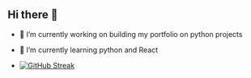 ## Hi there 👋

<!--
**Caprice-Instinct/Caprice-Instinct** is a ✨ _special_ ✨ repository because its `README.md` (this file) appears on your GitHub profile.

Here are some ideas to get you started:

- 🔭 I’m currently working on ...
- 🌱 I’m currently learning ...
- 👯 I’m looking to collaborate on ...
- 🤔 I’m looking for help with ...
- 💬 Ask me about ...
- 📫 How to reach me: ...
- 😄 Pronouns: ...
- ⚡ Fun fact: ...
-->
- 🔭 I’m currently working on building my portfolio on python projects
- 🌱 I’m currently learning python and React

- [![GitHub Streak](https://streak-stats.demolab.com?user=Caprice-Instinct&theme=dark)](https://git.io/streak-stats)
